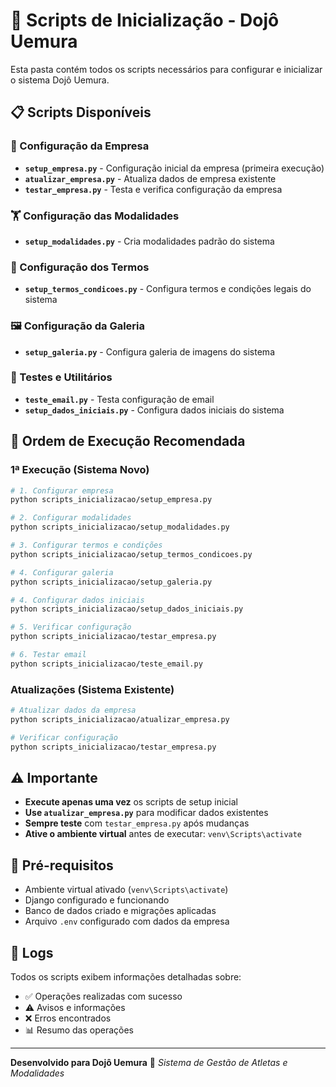 # 🚀 Scripts de Inicialização - Dojô Uemura

Esta pasta contém todos os scripts necessários para configurar e inicializar o sistema Dojô Uemura.

## 📋 Scripts Disponíveis

### **🏢 Configuração da Empresa**
- **`setup_empresa.py`** - Configuração inicial da empresa (primeira execução)
- **`atualizar_empresa.py`** - Atualiza dados de empresa existente
- **`testar_empresa.py`** - Testa e verifica configuração da empresa

### **🏋️ Configuração das Modalidades**
- **`setup_modalidades.py`** - Cria modalidades padrão do sistema

### **📜 Configuração dos Termos**
- **`setup_termos_condicoes.py`** - Configura termos e condições legais do sistema

### **🖼️ Configuração da Galeria**
- **`setup_galeria.py`** - Configura galeria de imagens do sistema

### **📧 Testes e Utilitários**
- **`teste_email.py`** - Testa configuração de email
- **`setup_dados_iniciais.py`** - Configura dados iniciais do sistema

## 🎯 Ordem de Execução Recomendada

### **1ª Execução (Sistema Novo)**
```bash
# 1. Configurar empresa
python scripts_inicializacao/setup_empresa.py

# 2. Configurar modalidades
python scripts_inicializacao/setup_modalidades.py

# 3. Configurar termos e condições
python scripts_inicializacao/setup_termos_condicoes.py

# 4. Configurar galeria
python scripts_inicializacao/setup_galeria.py

# 4. Configurar dados iniciais
python scripts_inicializacao/setup_dados_iniciais.py

# 5. Verificar configuração
python scripts_inicializacao/testar_empresa.py

# 6. Testar email
python scripts_inicializacao/teste_email.py
```

### **Atualizações (Sistema Existente)**
```bash
# Atualizar dados da empresa
python scripts_inicializacao/atualizar_empresa.py

# Verificar configuração
python scripts_inicializacao/testar_empresa.py
```

## ⚠️ Importante

- **Execute apenas uma vez** os scripts de setup inicial
- **Use `atualizar_empresa.py`** para modificar dados existentes
- **Sempre teste** com `testar_empresa.py` após mudanças
- **Ative o ambiente virtual** antes de executar: `venv\Scripts\activate`

## 🔧 Pré-requisitos

- Ambiente virtual ativado (`venv\Scripts\activate`)
- Django configurado e funcionando
- Banco de dados criado e migrações aplicadas
- Arquivo `.env` configurado com dados da empresa

## 📝 Logs

Todos os scripts exibem informações detalhadas sobre:
- ✅ Operações realizadas com sucesso
- ⚠️ Avisos e informações
- ❌ Erros encontrados
- 📊 Resumo das operações

---

**Desenvolvido para Dojô Uemura** 🥋
*Sistema de Gestão de Atletas e Modalidades*
